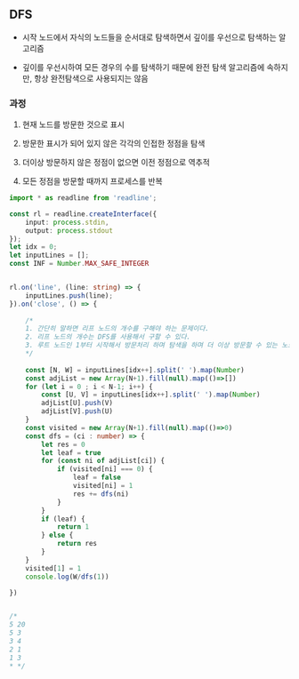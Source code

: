 ## DFS

- 시작 노드에서 자식의 노드들을 순서대로 탐색하면서 깊이를 우선으로 탐색하는 알고리즘

- 깊이를 우선시하여 모든 경우의 수를 탐색하기 때문에 완전 탐색 알고리즘에 속하지만, 항상 완전탐색으로 사용되지는 않음


### 과정

1. 현재 노드를 방문한 것으로 표시

2. 방문한 표시가 되어 있지 않은 각각의 인접한 정점을 탐색

3. 더이상 방문하지 않은 정점이 없으면 이전 정점으로 역추적

4. 모든 정점을 방문할 때까지 프로세스를 반복


```ts
import * as readline from 'readline';

const rl = readline.createInterface({
    input: process.stdin,
    output: process.stdout
});
let idx = 0;
let inputLines = [];
const INF = Number.MAX_SAFE_INTEGER


rl.on('line', (line: string) => {
    inputLines.push(line);
}).on('close', () => {
    
    /*
    1. 간단히 말하면 리프 노드의 개수를 구해야 하는 문제이다.
    2. 리프 노드의 개수는 DFS를 사용해서 구할 수 있다.
    3. 루트 노드인 1부터 시작해서 방문처리 하며 탐색을 하며 더 이상 방문할 수 있는 노드가 없는 것이 리프 노드라고 할수 있다.
    */
   
    const [N, W] = inputLines[idx++].split(' ').map(Number)
    const adjList = new Array(N+1).fill(null).map(()=>[])
    for (let i = 0 ; i < N-1; i++) {
        const [U, V] = inputLines[idx++].split(' ').map(Number)
        adjList[U].push(V)
        adjList[V].push(U)
    }
    const visited = new Array(N+1).fill(null).map(()=>0)
    const dfs = (ci : number) => {
        let res = 0
        let leaf = true
        for (const ni of adjList[ci]) {
            if (visited[ni] === 0) {
                leaf = false
                visited[ni] = 1
                res += dfs(ni)
            }
        }
        if (leaf) {
            return 1
        } else {
            return res
        }
    }
    visited[1] = 1
    console.log(W/dfs(1))

})


/*
5 20
5 3
3 4
2 1
1 3
* */

```